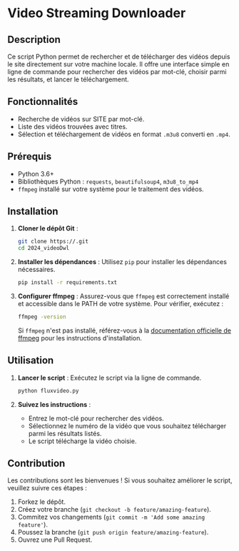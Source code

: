 # Video Streaming Downloader

## Description

Ce script Python permet de rechercher et de télécharger des vidéos depuis le site directement sur votre machine locale. Il offre une interface simple en ligne de commande pour rechercher des vidéos par mot-clé, choisir parmi les résultats, et lancer le téléchargement.

## Fonctionnalités

- Recherche de vidéos sur SITE par mot-clé.
- Liste des vidéos trouvées avec titres.
- Sélection et téléchargement de vidéos en format `.m3u8` converti en `.mp4`.

## Prérequis

- Python 3.6+
- Bibliothèques Python : `requests`, `beautifulsoup4`, `m3u8_to_mp4`
- `ffmpeg` installé sur votre système pour le traitement des vidéos.

## Installation

1. **Cloner le dépôt Git** :
   ```bash
   git clone https://.git
   cd 2024_videoDwl
   ```

2. **Installer les dépendances** :
   Utilisez `pip` pour installer les dépendances nécessaires.
   ```bash
   pip install -r requirements.txt
   ```

3. **Configurer ffmpeg** :
   Assurez-vous que `ffmpeg` est correctement installé et accessible dans le PATH de votre système. Pour vérifier, exécutez :
   ```bash
   ffmpeg -version
   ```
   Si `ffmpeg` n'est pas installé, référez-vous à la [documentation officielle de ffmpeg](https://ffmpeg.org/download.html) pour les instructions d'installation.

## Utilisation

1. **Lancer le script** :
   Exécutez le script via la ligne de commande.
   ```bash
   python fluxvideo.py
   ```
   
2. **Suivez les instructions** :
   - Entrez le mot-clé pour rechercher des vidéos.
   - Sélectionnez le numéro de la vidéo que vous souhaitez télécharger parmi les résultats listés.
   - Le script télécharge la vidéo choisie.

## Contribution

Les contributions sont les bienvenues ! Si vous souhaitez améliorer le script, veuillez suivre ces étapes :
1. Forkez le dépôt.
2. Créez votre branche (`git checkout -b feature/amazing-feature`).
3. Commitez vos changements (`git commit -m 'Add some amazing feature'`).
4. Poussez la branche (`git push origin feature/amazing-feature`).
5. Ouvrez une Pull Request.
